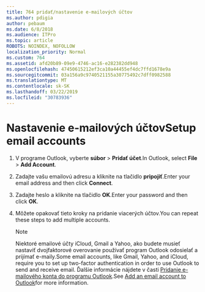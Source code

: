 ```yaml
---
title: 764 pridať/nastavenie e-mailových účtov
ms.author: pdigia
author: pebaum
ms.date: 6/8/2018
ms.audience: ITPro
ms.topic: article
ROBOTS: NOINDEX, NOFOLLOW
localization_priority: Normal
ms.custom: 764
ms.assetid: afd20b89-09e9-4746-ac16-e282382dd948
ms.openlocfilehash: 47450615212ef3ca10a44455ef4dc7ffd1678e9a
ms.sourcegitcommit: 03a156a9c9740521155a30775492c7dff0982588
ms.translationtype: MT
ms.contentlocale: sk-SK
ms.lasthandoff: 03/22/2019
ms.locfileid: "30783936"
---
```

# <a name="setup-email-accounts"></a><span data-ttu-id="8d829-102">Nastavenie e-mailových účtov</span><span class="sxs-lookup"><span data-stu-id="8d829-102">Setup email accounts</span></span>

1. <span data-ttu-id="8d829-103">V programe Outlook, vyberte **súbor** \> **Pridať účet**.</span><span class="sxs-lookup"><span data-stu-id="8d829-103">In Outlook, select **File** \> **Add Account**.</span></span>
    
2. <span data-ttu-id="8d829-104">Zadajte vašu emailovú adresu a kliknite na tlačidlo **pripojiť**.</span><span class="sxs-lookup"><span data-stu-id="8d829-104">Enter your email address and then click **Connect**.</span></span>
    
3. <span data-ttu-id="8d829-105">Zadajte heslo a kliknite na tlačidlo **OK**.</span><span class="sxs-lookup"><span data-stu-id="8d829-105">Enter your password and then click **OK**.</span></span>
    
4. <span data-ttu-id="8d829-106">Môžete opakovať tieto kroky na pridanie viacerých účtov.</span><span class="sxs-lookup"><span data-stu-id="8d829-106">You can repeat these steps to add multiple accounts.</span></span>
    
    > [!NOTE]
    > <span data-ttu-id="8d829-107">Niektoré emailové účty iCloud, Gmail a Yahoo, ako budete musieť nastaviť dvojfaktorové overovanie používať program Outlook odosielať a prijímať e-maily.</span><span class="sxs-lookup"><span data-stu-id="8d829-107">Some email accounts, like Gmail, Yahoo, and iCloud, require you to set up two-factor authentication in order to use Outlook to send and receive email.</span></span> <span data-ttu-id="8d829-108">Ďalšie informácie nájdete v časti [Pridanie e-mailového konta do programu Outlook](https://support.office.com/article/6e27792a-9267-4aa4-8bb6-c84ef146101b.aspx).</span><span class="sxs-lookup"><span data-stu-id="8d829-108">See [Add an email account to Outlook](https://support.office.com/article/6e27792a-9267-4aa4-8bb6-c84ef146101b.aspx)for more information.</span></span> 
  

